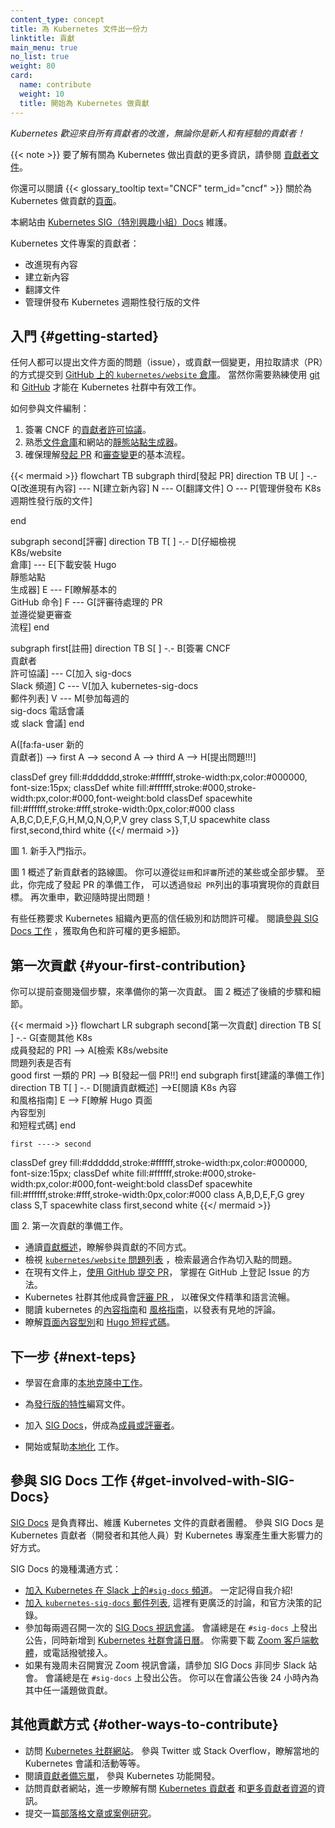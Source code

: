 ```yaml
---
content_type: concept
title: 為 Kubernetes 文件出一份力
linktitle: 貢獻
main_menu: true
no_list: true
weight: 80
card:
  name: contribute
  weight: 10
  title: 開始為 Kubernetes 做貢獻
---
```

<!--
---
content_type: concept
title: Contribute to Kubernetes docs
linktitle: Contribute
main_menu: true
no_list: true
weight: 80
card:
  name: contribute
  weight: 10
  title: Start contributing to K8s
---
-->

<!-- overview -->

<!--
*Kubernetes welcomes improvements from all contributors, new and experienced!*
-->
*Kubernetes 歡迎來自所有貢獻者的改進，無論你是新人和有經驗的貢獻者！*

<!--
{{< note >}}
To learn more about contributing to Kubernetes in general, see the
[contributor documentation](https://www.kubernetes.dev/docs/).

You can also read the
{{< glossary_tooltip text="CNCF" term_id="cncf" >}}
[page](https://contribute.cncf.io/contributors/projects/#kubernetes)
about contributing to Kubernetes.
{{< /note >}}
-->
{{< note >}}
要了解有關為 Kubernetes 做出貢獻的更多資訊，請參閱
[貢獻者文件](https://www.kubernetes.dev/docs/)。

你還可以閱讀
{{< glossary_tooltip text="CNCF" term_id="cncf" >}}
關於為 Kubernetes 做貢獻的[頁面](https://contribute.cncf.io/contributors/projects/#kubernetes)。

<!--
This website is maintained by [Kubernetes SIG Docs](/docs/contribute/#get-involved-with-sig-docs).

Kubernetes documentation contributors:

- Improve existing content
- Create new content
- Translate the documentation
- Manage and publish the documentation parts of the Kubernetes release cycle
-->
本網站由 [Kubernetes SIG（特別興趣小組）Docs](/zh-cn/docs/contribute/#get-involved-with-SIG-Docs) 維護。

Kubernetes 文件專案的貢獻者：

- 改進現有內容
- 建立新內容
- 翻譯文件
- 管理併發布 Kubernetes 週期性發行版的文件

<!-- body -->

<!-- 
## Getting started

Anyone can open an issue about documentation, or contribute a change with a
pull request (PR) to the
[`kubernetes/website` GitHub repository](https://github.com/kubernetes/website).
You need to be comfortable with
[git](https://git-scm.com/) and
[GitHub](https://lab.github.com/)
to work effectively in the Kubernetes community.
-->
## 入門 {#getting-started}

任何人都可以提出文件方面的問題（issue），或貢獻一個變更，用拉取請求（PR）的方式提交到
[GitHub 上的 `kubernetes/website` 倉庫](https://github.com/kubernetes/website)。
當然你需要熟練使用 [git](https://git-scm.com/) 和 [GitHub](https://lab.github.com/) 才能在 Kubernetes 社群中有效工作。

<!-- 
To get involved with documentation:

1. Sign the CNCF [Contributor License Agreement](https://github.com/kubernetes/community/blob/master/CLA.md).
2. Familiarize yourself with the [documentation repository](https://github.com/kubernetes/website)
   and the website's [static site generator](https://gohugo.io).
3. Make sure you understand the basic processes for
   [opening a pull request](/docs/contribute/new-content/open-a-pr/) and
   [reviewing changes](/docs/contribute/review/reviewing-prs/).
-->
如何參與文件編制：

1. 簽署 CNCF 的[貢獻者許可協議](https://github.com/kubernetes/community/blob/master/CLA.md)。
2. 熟悉[文件倉庫](https://github.com/kubernetes/website)和網站的[靜態站點生成器](https://gohugo.io)。
3. 確保理解[發起 PR](/zh-cn/docs/contribute/new-content/open-a-pr/) 和[審查變更](/zh-cn/docs/contribute/review/reviewing-prs/)的基本流程。

<!-- See https://github.com/kubernetes/website/issues/28808 for live-editor URL to this figure -->
<!-- You can also cut/paste the mermaid code into the live editor at https://mermaid-js.github.io/mermaid-live-editor to play around with it -->

{{< mermaid >}}
flowchart TB
subgraph third[發起 PR]
direction TB
U[ ] -.-
Q[改進現有內容] --- N[建立新內容]
N --- O[翻譯文件]
O --- P[管理併發布 K8s<br>週期性發行版的文件]

end

subgraph second[評審]
direction TB
   T[ ] -.-
   D[仔細檢視<br>K8s/website<br>倉庫] --- E[下載安裝 Hugo<br>靜態站點<br>生成器]
   E --- F[瞭解基本的<br>GitHub 命令]
   F --- G[評審待處理的 PR<br>並遵從變更審查<br>流程]
end

subgraph first[註冊]
    direction TB
    S[ ] -.-
    B[簽署 CNCF<br>貢獻者<br>許可協議] --- C[加入 sig-docs<br>Slack 頻道] 
    C --- V[加入 kubernetes-sig-docs<br>郵件列表]
    V --- M[參加每週的<br>sig-docs 電話會議<br>或 slack 會議]
end

A([fa:fa-user 新的<br>貢獻者]) --> first
A --> second
A --> third
A --> H[提出問題!!!]


classDef grey fill:#dddddd,stroke:#ffffff,stroke-width:px,color:#000000, font-size:15px;
classDef white fill:#ffffff,stroke:#000,stroke-width:px,color:#000,font-weight:bold
classDef spacewhite fill:#ffffff,stroke:#fff,stroke-width:0px,color:#000
class A,B,C,D,E,F,G,H,M,Q,N,O,P,V grey
class S,T,U spacewhite
class first,second,third white
{{</ mermaid >}}

<!-- 
Figure 1. Getting started for a new contributor.

Figure 1 outlines a roadmap for new contributors. You can follow some or all of the steps for `Sign up` and `Review`. Now you are ready to open PRs that achieve your contribution objectives with some listed under `Open PR`. Again, questions are always welcome!
-->
圖 1. 新手入門指示。

圖 1 概述了新貢獻者的路線圖。
你可以遵從`註冊`和`評審`所述的某些或全部步驟。
至此，你完成了發起 PR 的準備工作，
可以透過`發起 PR`列出的事項實現你的貢獻目標。
再次重申，歡迎隨時提出問題！

<!-- 
Some tasks require more trust and more access in the Kubernetes organization.
See [Participating in SIG Docs](/docs/contribute/participate/) for more details about
roles and permissions.
-->
有些任務要求 Kubernetes 組織內更高的信任級別和訪問許可權。
閱讀[參與 SIG Docs 工作](/zh-cn/docs/contribute/participate/) ，獲取角色和許可權的更多細節。

<!-- 
## Your first contribution

You can prepare for your first contribution by reviewing several steps beforehand. Figure 2 outlines the steps and the details follow. 
-->
## 第一次貢獻 {#your-first-contribution}

你可以提前查閱幾個步驟，來準備你的第一次貢獻。
圖 2 概述了後續的步驟和細節。

<!-- See https://github.com/kubernetes/website/issues/28808 for live-editor URL to this figure -->
<!-- You can also cut/paste the mermaid code into the live editor at https://mermaid-js.github.io/mermaid-live-editor to play around with it -->

{{< mermaid >}}
flowchart LR
    subgraph second[第一次貢獻]
    direction TB
    S[ ] -.-
    G[查閱其他 K8s<br>成員發起的 PR] -->
    A[檢索 K8s/website<br>問題列表是否有<br>good first 一類的 PR] --> B[發起一個 PR!!]
    end
    subgraph first[建議的準備工作]
    direction TB
       T[ ] -.-
       D[閱讀貢獻概述] -->E[閱讀 K8s 內容<br>和風格指南]
       E --> F[瞭解 Hugo 頁面<br>內容型別<br>和短程式碼]
    end
    

    first ----> second
     

classDef grey fill:#dddddd,stroke:#ffffff,stroke-width:px,color:#000000, font-size:15px;
classDef white fill:#ffffff,stroke:#000,stroke-width:px,color:#000,font-weight:bold
classDef spacewhite fill:#ffffff,stroke:#fff,stroke-width:0px,color:#000
class A,B,D,E,F,G grey
class S,T spacewhite
class first,second white
{{</ mermaid >}}

<!-- 
Figure 2. Preparation for your first contribution.
-->
圖 2. 第一次貢獻的準備工作。

<!--
- Read the [Contribution overview](/docs/contribute/new-content/overview/) to
  learn about the different ways you can contribute.
- Check [`kubernetes/website` issues list](https://github.com/kubernetes/website/issues/)
  for issues that make good entry points.
- [Open a pull request using GitHub](/docs/contribute/new-content/open-a-pr/#changes-using-github)
  to existing documentation and learn more about filing issues in GitHub.
- [Review pull requests](/docs/contribute/review/reviewing-prs/) from other
  Kubernetes community members for accuracy and language.
- Read the Kubernetes [content](/docs/contribute/style/content-guide/) and
  [style guides](/docs/contribute/style/style-guide/) so you can leave informed comments.
- Learn about [page content types](/docs/contribute/style/page-content-types/)
  and [Hugo shortcodes](/docs/contribute/style/hugo-shortcodes/).
-->
- 通讀[貢獻概述](/zh-cn/docs/contribute/new-content/overview/)，瞭解參與貢獻的不同方式。
- 檢視 [`kubernetes/website` 問題列表](https://github.com/kubernetes/website/issues/)
  ，檢索最適合作為切入點的問題。
- 在現有文件上，[使用 GitHub 提交 PR](/zh-cn/docs/contribute/new-content/open-a-pr/#changes-using-github)，
  掌握在 GitHub 上登記 Issue 的方法。
- Kubernetes 社群其他成員會[評審 PR ](/zh-cn/docs/contribute/review/reviewing-prs/)，
  以確保文件精準和語言流暢。
- 閱讀 kubernetes 的[內容指南](/zh-cn/docs/contribute/style/content-guide/)和
  [風格指南](/zh-cn/docs/contribute/style/style-guide/)，以發表有見地的評論。
- 瞭解[頁面內容型別](/zh-cn/docs/contribute/style/page-content-types/)和 
  [Hugo 短程式碼](/zh-cn/docs/contribute/style/hugo-shortcodes/)。

<!--
## Next steps

- Learn to [work from a local clone](/docs/contribute/new-content/open-a-pr/#fork-the-repo)
  of the repository.
- Document [features in a release](/docs/contribute/new-content/new-features/).
- Participate in [SIG Docs](/docs/contribute/participate/), and become a
  [member or reviewer](/docs/contribute/participate/roles-and-responsibilities/).
  
- Start or help with a [localization](/docs/contribute/localization/).
-->
## 下一步 {#next-teps}

- 學習在倉庫的[本地克隆中工作](/zh-cn/docs/contribute/new-content/open-a-pr/#fork-the-repo)。
- 為[發行版的特性](/zh-cn/docs/contribute/new-content/new-features/)編寫文件。
- 加入 [SIG Docs](/zh-cn/docs/contribute/participate/)，併成為[成員或評審者](/zh-cn/docs/contribute/participate/roles-and-responsibilities/)。
  
- 開始或幫助[本地化](/zh-cn/docs/contribute/localization/) 工作。

<!-- 
## Get involved with SIG Docs

[SIG Docs](/docs/contribute/participate/) is the group of contributors who
publish and maintain Kubernetes documentation and the website. Getting
involved with SIG Docs is a great way for Kubernetes contributors (feature
development or otherwise) to have a large impact on the Kubernetes project.

SIG Docs communicates with different methods:
-->
## 參與 SIG Docs 工作 {#get-involved-with-SIG-Docs}

[SIG Docs](/zh-cn/docs/contribute/participate/) 是負責釋出、維護 Kubernetes 文件的貢獻者團體。
參與 SIG Docs 是 Kubernetes 貢獻者（開發者和其他人員）對 Kubernetes 專案產生重大影響力的好方式。

SIG Docs 的幾種溝通方式：
<!--
- [Join `#sig-docs` on the Kubernetes Slack instance](https://slack.k8s.io/). Make sure to
  introduce yourself!
- [Join the `kubernetes-sig-docs` mailing list](https://groups.google.com/forum/#!forum/kubernetes-sig-docs),
  where broader discussions take place and official decisions are recorded.
- Join the [SIG Docs video meeting](https://github.com/kubernetes/community/tree/master/sig-docs) held every two weeks. Meetings are always announced on `#sig-docs` and added to the [Kubernetes community meetings calendar](https://calendar.google.com/calendar/embed?src=cgnt364vd8s86hr2phapfjc6uk%40group.calendar.google.com&ctz=America/Los_Angeles). You'll need to download the [Zoom client](https://zoom.us/download) or dial in using a phone.
- Join the SIG Docs async Slack standup meeting on those weeks when the in-person Zoom video meeting does not take place. Meetings are always announced on `#sig-docs`. You can contribute to any one of the threads up to 24 hours after meeting announcement. 
-->
- [加入 Kubernetes 在 Slack 上的`#sig-docs` 頻道](https://slack.k8s.io/)。
  一定記得自我介紹!
- [加入 `kubernetes-sig-docs` 郵件列表](https://groups.google.com/forum/#!forum/kubernetes-sig-docs),
  這裡有更廣泛的討論，和官方決策的記錄。
- 參加每兩週召開一次的 [SIG Docs 視訊會議](https://github.com/kubernetes/community/tree/master/sig-docs)。
  會議總是在 `#sig-docs` 上發出公告，同時新增到
  [Kubernetes 社群會議日曆](https://calendar.google.com/calendar/embed?src=cgnt364vd8s86hr2phapfjc6uk%40group.calendar.google.com&ctz=America/Los_Angeles)。
  你需要下載 [Zoom 客戶端軟體](https://zoom.us/download)，或電話撥號接入。
- 如果有幾周未召開實況 Zoom 視訊會議，請參加 SIG Docs 非同步 Slack 站會。
  會議總是在 `#sig-docs` 上發出公告。
  你可以在會議公告後 24 小時內為其中任一議題做貢獻。

<!--
## Other ways to contribute

- Visit the [Kubernetes community site](/community/). Participate on Twitter or Stack Overflow, learn about local Kubernetes meetups and events, and more.
- Read the [contributor cheatsheet](https://www.kubernetes.dev/docs/contributor-cheatsheet/) to get involved with Kubernetes feature development.
- Visit the contributor site to learn more about [Kubernetes Contributors](https://www.kubernetes.dev/) and [additional contributor resources](https://www.kubernetes.dev/resources/).
- Submit a [blog post or case study](/docs/contribute/new-content/blogs-case-studies/).
-->
## 其他貢獻方式 {#other-ways-to-contribute}

- 訪問 [Kubernetes 社群網站](/zh-cn/community/)。
  參與 Twitter 或 Stack Overflow，瞭解當地的 Kubernetes 會議和活動等等。
- 閱讀[貢獻者備忘單](https://github.com/kubernetes/community/tree/master/contributors/guide/contributor-cheatsheet)，
  參與 Kubernetes 功能開發。
- 訪問貢獻者網站，進一步瞭解有關 [Kubernetes 貢獻者](https://www.kubernetes.dev/)
  和[更多貢獻者資源](https://www.kubernetes.dev/resources/)的資訊。
- 提交一篇[部落格文章或案例研究](/zh-cn/docs/contribute/new-content/blogs-case-studies/)。
